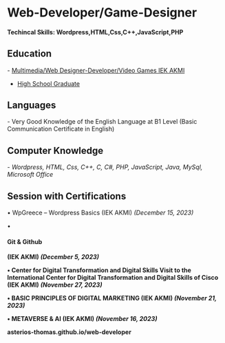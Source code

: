# Web-Developer/Game-Designer
<h4>Techincal Skills: Wordpress,HTML,Css,C++,JavaScript,PHP</h4> 
<h2>Education</h2>
- <u>Multimedia/Web Designer-Developer/Video Games IEK AKMI</u>

- <u>High School Graduate</u> 

<h2>Languages</h2>
- Very Good Knowledge of the English Language at B1 Level
      (Basic Communication Certificate in English)

<h2>Computer Knowledge</h2>
- <i>Wordpress, HTML, Css, C++, C, C#, PHP, JavaScript, Java, MySql, Microsoft Office</i>

<h2>Session with Certifications</h2>

• WpGreece – Wordpress Basics (IEK AKMI) <i>(December 15, 2023)</i>

• <h4>Git & Github<b></h4> (IEK AKMI) <i>(December 5, 2023)</i>

• Center for Digital Transformation and Digital Skills Visit to the International Center for Digital Transformation and Digital Skills of Cisco (IEK AKMI) <i>(November 27, 2023)</i>

• BASIC PRINCIPLES OF DIGITAL MARKETING (IEK AKMI) <i>(November 21, 2023)</i>

• METAVERSE & AI (IEK AKMI) <i>(November 16, 2023)</i>


asterios-thomas.github.io/web-developer
